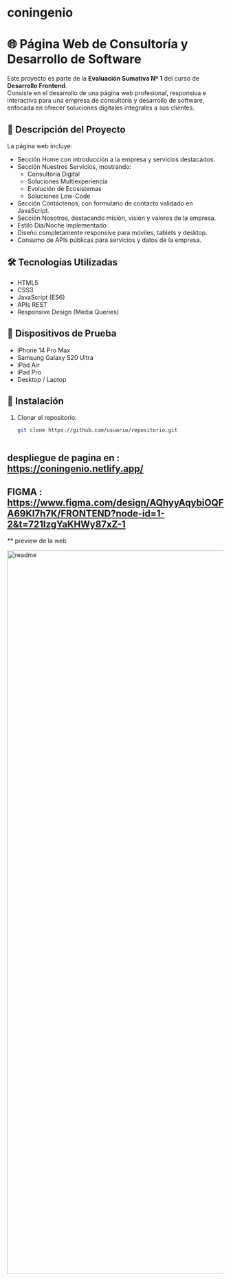 # coningenio

# 🌐 Página Web de Consultoría y Desarrollo de Software

Este proyecto es parte de la **Evaluación Sumativa Nº 1** del curso de **Desarrollo Frontend**.  
Consiste en el desarrollo de una página web profesional, responsiva e interactiva para una empresa de consultoría y desarrollo de software, enfocada en ofrecer soluciones digitales integrales a sus clientes.

## 🚀 Descripción del Proyecto

La página web incluye:

- Sección Home con introducción a la empresa y servicios destacados.
- Sección Nuestros Servicios, mostrando:
  - Consultoría Digital
  - Soluciones Multiexperiencia
  - Evolución de Ecosistemas
  - Soluciones Low-Code
- Sección Contáctenos, con formulario de contacto validado en JavaScript.
- Sección Nosotros, destacando misión, visión y valores de la empresa.
- Estilo Día/Noche implementado.
- Diseño completamente responsive para móviles, tablets y desktop.
- Consumo de APIs públicas para servicios y datos de la empresa.

## 🛠️ Tecnologías Utilizadas

- HTML5
- CSS3
- JavaScript (ES6)
- APIs REST
- Responsive Design (Media Queries)

## 📱 Dispositivos de Prueba

- iPhone 14 Pro Max
- Samsung Galaxy S20 Ultra
- iPad Air
- iPad Pro
- Desktop / Laptop

## 📂 Instalación

1. Clonar el repositorio:
   ```bash
   git clone https://github.com/usuario/repositorio.git



## despliegue de pagina en : https://coningenio.netlify.app/
## FIGMA : https://www.figma.com/design/AQhyyAqybiOQFA69KI7h7K/FRONTEND?node-id=1-2&t=721IzgYaKHWy87xZ-1

** preview de la web 

<img width="1679" alt="readme" src="https://github.com/user-attachments/assets/5cd07dc5-67a2-49c8-abb1-0a2178de3fb1" />


